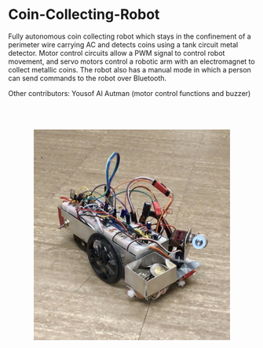 # Coin-Collecting-Robot

Fully autonomous coin collecting robot which stays in the confinement of a perimeter wire carrying AC and detects coins using a tank circuit metal detector. Motor control circuits allow a PWM signal to control robot movement, and servo motors control a robotic arm with an electromagnet to collect metallic coins. The robot also has a manual mode in which a person can send commands to the robot over Bluetooth.

Other contributors: Yousof Al Autman (motor control functions and buzzer)

<p align="center">
   <br><br><br>
   <img src="coinRobot.jpg" width="400">
</p>
